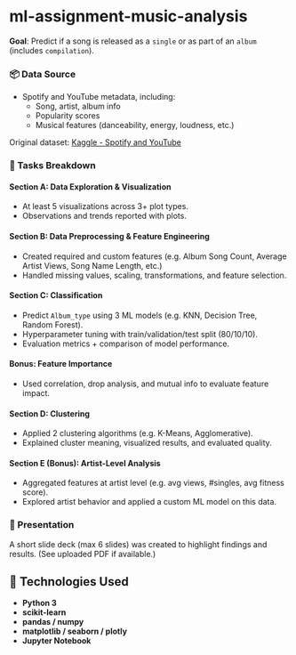 # ml-assignment-music-analysis

**Goal**: Predict if a song is released as a `single` or as part of an `album` (includes `compilation`).

### 📦 Data Source
- Spotify and YouTube metadata, including:  
  - Song, artist, album info  
  - Popularity scores  
  - Musical features (danceability, energy, loudness, etc.)

Original dataset: [Kaggle - Spotify and YouTube](https://www.kaggle.com/datasets/salvatorerastelli/spotify-and-youtube)

### 🧩 Tasks Breakdown

#### **Section A**: Data Exploration & Visualization
- At least 5 visualizations across 3+ plot types.
- Observations and trends reported with plots.

#### **Section B**: Data Preprocessing & Feature Engineering
- Created required and custom features (e.g. Album Song Count, Average Artist Views, Song Name Length, etc.)
- Handled missing values, scaling, transformations, and feature selection.

#### **Section C**: Classification
- Predict `Album_type` using 3 ML models (e.g. KNN, Decision Tree, Random Forest).
- Hyperparameter tuning with train/validation/test split (80/10/10).
- Evaluation metrics + comparison of model performance.

#### **Bonus**: Feature Importance
- Used correlation, drop analysis, and mutual info to evaluate feature impact.

#### **Section D**: Clustering
- Applied 2 clustering algorithms (e.g. K-Means, Agglomerative).
- Explained cluster meaning, visualized results, and evaluated quality.

#### **Section E (Bonus)**: Artist-Level Analysis
- Aggregated features at artist level (e.g. avg views, #singles, avg fitness score).
- Explored artist behavior and applied a custom ML model on this data.

### 🎥 Presentation
A short slide deck (max 6 slides) was created to highlight findings and results. (See uploaded PDF if available.)

## 🧰 Technologies Used
- **Python 3**
- **scikit-learn**
- **pandas / numpy**
- **matplotlib / seaborn / plotly**
- **Jupyter Notebook**

